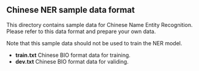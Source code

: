 ## Chinese NER sample data format

This directory contains sample data for Chinese Name Entity Recognition. Please refer to this data format and prepare your own data.

Note that this sample data should not be used to train the NER model.

- **train.txt** Chinese BIO format data for training.
- **dev.txt** Chinese BIO format data for validing.
